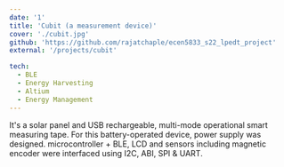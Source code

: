 ```yaml
---
date: '1'
title: 'Cubit (a measurement device)'
cover: './cubit.jpg'
github: 'https://github.com/rajatchaple/ecen5833_s22_lpedt_project'
external: '/projects/cubit'

tech:
  - BLE
  - Energy Harvesting
  - Altium
  - Energy Management
---
```


It's a solar panel and USB rechargeable, multi-mode operational smart measuring tape. For this battery-operated device, power supply was designed. microcontroller + BLE, LCD and sensors including magnetic encoder were interfaced using I2C, ABI, SPI & UART.